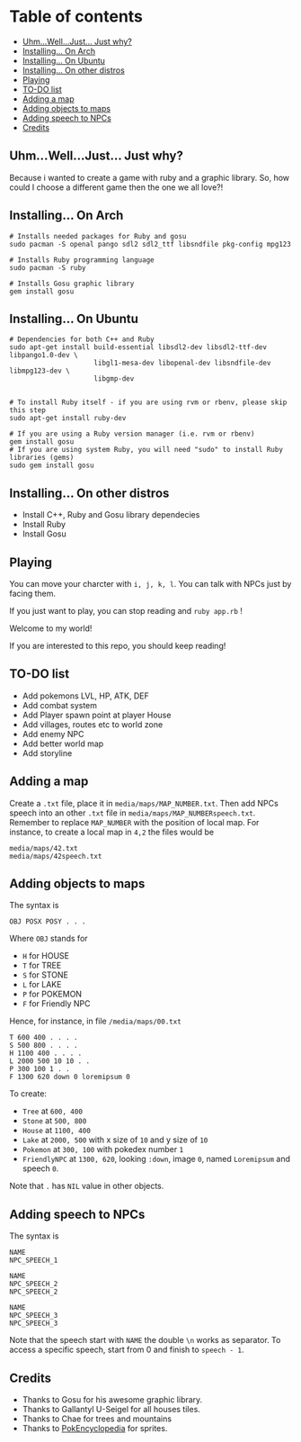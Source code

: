 # Table of contents

- [Uhm...Well...Just... Just why?](#uhmwelljust-just-why)
- [Installing... On Arch](#installing-on-arch)
- [Installing... On Ubuntu](#installing-on-ubuntu)
- [Installing... On other distros](#installing-on-other-distros)
- [Playing](#playing)
- [TO-DO list](#to-do-list)
- [Adding a map](#adding-a-map)
- [Adding objects to maps](#adding-objects-to-maps)
- [Adding speech to NPCs](#adding-speech-to-npcs)
- [Credits](#credits)

## Uhm...Well...Just... Just why?

Because i wanted to create a game with ruby and a graphic library. So, how could
I choose a different game then the one we all love?!

## Installing... On Arch
```
# Installs needed packages for Ruby and gosu
sudo pacman -S openal pango sdl2 sdl2_ttf libsndfile pkg-config mpg123

# Installs Ruby programming language
sudo pacman -S ruby

# Installs Gosu graphic library
gem install gosu
```

## Installing... On Ubuntu
```
# Dependencies for both C++ and Ruby
sudo apt-get install build-essential libsdl2-dev libsdl2-ttf-dev libpango1.0-dev \
                     libgl1-mesa-dev libopenal-dev libsndfile-dev libmpg123-dev \
                     libgmp-dev


# To install Ruby itself - if you are using rvm or rbenv, please skip this step
sudo apt-get install ruby-dev

# If you are using a Ruby version manager (i.e. rvm or rbenv)
gem install gosu
# If you are using system Ruby, you will need "sudo" to install Ruby libraries (gems)
sudo gem install gosu

```
## Installing... On other distros

* Install C++, Ruby and Gosu library dependecies
* Install Ruby
* Install Gosu

## Playing
You can move your charcter with `i, j, k, l`. You can talk with NPCs
just by facing them.

If you just want to play, you can stop reading and `ruby app.rb` !

Welcome to my world!

If you are interested to this repo, you should keep reading!

## TO-DO list
* Add pokemons LVL, HP, ATK, DEF
* Add combat system
* Add Player spawn point at player House
* Add villages, routes etc to world zone
* Add enemy NPC
* Add better world map
* Add storyline

## Adding a map
Create a `.txt` file, place it in `media/maps/MAP_NUMBER.txt`. Then add NPCs
speech into an other `.txt` file in `media/maps/MAP_NUMBERspeech.txt`.
Remember to replace `MAP_NUMBER` with the position of local map. For instance,
to create a local map in `4,2` the files would be

```
media/maps/42.txt
media/maps/42speech.txt
```

## Adding objects to maps
The syntax is
```
OBJ POSX POSY . . .
```
Where `OBJ` stands for


* `H` for HOUSE
* `T` for TREE
* `S` for STONE
* `L` for LAKE
* `P` for POKEMON
* `F` for Friendly NPC

Hence, for instance, in file `/media/maps/00.txt`
```
T 600 400 . . . .
S 500 800 . . . .
H 1100 400 . . . .
L 2000 500 10 10 . .
P 300 100 1 . .
F 1300 620 down 0 loremipsum 0
```
To create:

* `Tree` at `600, 400`
* `Stone` at `500, 800`
* `House` at `1100, 400`
* `Lake` at `2000, 500` with x size of `10` and y size of `10`
* `Pokemon` at `300, 100` with pokedex number `1`
* `FriendlyNPC` at `1300, 620`, looking `:down`, image `0`, named `Loremipsum` and speech `0`.

Note that `.` has `NIL` value in other objects.

## Adding speech to NPCs
The syntax is

```
NAME
NPC_SPEECH_1

NAME
NPC_SPEECH_2
NPC_SPEECH_2

NAME
NPC_SPEECH_3
NPC_SPEECH_3
```

Note that the speech start with `NAME` the double `\n` works as separator. To access a specific speech, start from 0
and finish to `speech - 1`.

## Credits
* Thanks to Gosu for his awesome graphic library.
* Thanks to Gallantyl U-Seigel for all houses tiles.
* Thanks to Chae for trees and mountains
* Thanks to [PokEncyclopedia](https://www.pokencyclopedia.info/en/index.php?id=sprites/overworlds) for sprites.
